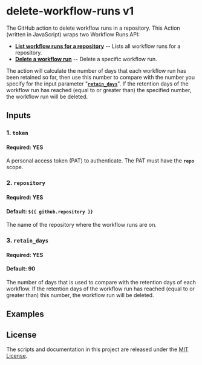 # delete-workflow-runs v1
The GitHub action to delete workflow runs in a repository. This Action (written in JavaScript) wraps two Workflow Runs API:
* [**List workflow runs for a repository**](https://docs.github.com/en/free-pro-team@latest/rest/reference/actions#list-workflow-runs-for-a-repository) -- Lists all workflow runs for a repository.
* [**Delete a workflow run**](https://docs.github.com/en/free-pro-team@latest/rest/reference/actions#delete-a-workflow-run) -- Delete a specific workflow run.

The action will calculate the number of days that each workflow run has been retained so far, then use this number to compare with the number you specify for the input parameter "[**`retain_days`**](https://github.com/ActionsRML/delete-workflow-runs#3-retain_days)". If the retention days of the workflow run has reached (equal to or greater than) the specified number, the workflow run will be deleted.

## Inputs
### 1. `token`
#### Required: YES
A personal access token (PAT) to authenticate. The PAT must have the **`repo`** scope.

### 2. `repository`
#### Required: YES
#### Default: `${{ github.repository }}`
The name of the repository where the workflow runs are on.

### 3. `retain_days`
#### Required: YES
#### Default: 90
The number of days that is used to compare with the retention days of each workflow. If the retention days of the workflow run has reached (equal to or greater than) this number, the workflow run will be deleted.

##

## Examples
##

## License
The scripts and documentation in this project are released under the [MIT License](https://github.com/ActionsRML/delete-workflow-runs/blob/main/LICENSE).
##
